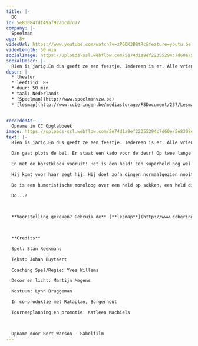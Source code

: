 ```yaml
---
title: |-
  DO
id: 5e83084fdf49af92abcd7d77
company: |-
  Speelman
age: 8+
videoUrl: https://www.youtube.com/watch?v=zPGDK3B8tRc&feature=youtu.be
videoLength: 50 min
socialImage: https://uploads-ssl.webflow.com/5e74d1a9ef22355294c7d60e/5e8308d4744f294115e25ba5_afficheDO%20def.png
socialDescr: |-
  Rien is jarig.En dus geeft ze een feestje. Iedereen is er. Alle vriendjes en vriendinnetjes. Dan gaat plotsde bel. Er staat een kado voor de deur! Op twee lange benen!En met de borstkloek vooruit! Het is een held! Een superheld nog wel!Hij komt voor haar zegt hij. Hij doet zo’n dingen normaalgezien nooit, maar voor haar maakt hij een uitzondering. Maar wie is deze held eigenlijk? Kent ze hem niet? Of vergist ze zich? Do is een humoristische monoloog over een held op sokken, een held die achter zijn masker laat kijken en in zijn hart, een held die pas kan vliegen als Do hem vleugels geeft. Do...? 
descr: |-
  * theater
  * leeftijd: 8+
  * duur: 50 min
  * taal: Nederlands
  * [Speelman](http://www.speelmanvzw.be)
  * [lesmap](http://www.ccberingen.be/mediastorage/FSDocument/237/Lesmap_DO_-_Theater_Speelman.pdf)

  ‍
recordedAt: |-
  Opname in CC Opglabbeek
image: https://uploads-ssl.webflow.com/5e74d1a9ef22355294c7d60e/5e8308d4744f294115e25ba5_afficheDO%20def.png
text: |-
  Rien is jarig.En dus geeft ze een feestje. Iedereen is er. Alle vriendjes en vriendinnetjes.

  Dan gaat plots de bel. Er staat een kado voor de deur! Op twee lange benen!

  En met de borstkloek vooruit! Het is een held! Een superheld nog wel!

  Hij komt voor haar zegt hij. Hij doet zo’n dingen normaalgezien nooit, maar voor haar maakt hij een uitzondering.  Maar wie is deze held eigenlijk? Kent ze hem niet? Of vergist ze zich?

  Do is een humoristische monoloog over een held op sokken, een held die achter zijn masker laat kijken en in zijn hart, een held die pas kan vliegen als Do hem vleugels geeft.

  Do...?

  ‍

  **Voorstelling gekeken? Gebruik de** [**lesmap**](http://www.ccberingen.be/mediastorage/FSDocument/237/Lesmap_DO_-_Theater_Speelman.pdf) **voor nog meer plezier**

  ‍

  **Credits**

  Spel: Stan Reekmans

  Tekst: Johan Buytaert

  Coaching Spel/Regie: Yves Willems

  Decor en licht: Martijn Megens

  Kostuum: Lynn Bruggeman

  In co-produktie met Rataplan, Borgerhout

  Tourneeplanning en promotie: Katleen Machiels

  ‍

  Opname door Bert Warson - Fabelfilm
---
```

